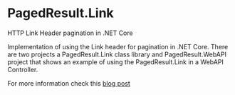 # PagedResult.Link
HTTP Link Header pagination in .NET Core

Implementation of using the Link header for pagination in .NET Core. There are two projects a PagedResult.Link class library and PagedResult.WebAPI project that shows an example of using the PagedResult.Link in a WebAPI Controller. 

For more information check this [blog post](http://zaidsafadi.com/blog/link-header-for-pagination-in-net/)
